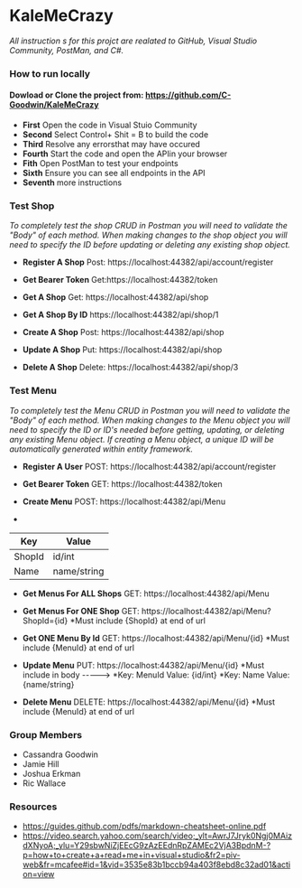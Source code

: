 # KaleMeCrazy

*All instruction s for this projct are realated to GitHub, Visual Studio Community, PostMan, and C#.*
### How to run locally

#### Dowload or Clone  the project from: https://github.com/C-Goodwin/KaleMeCrazy

* **First** Open the code in Visual Stuio Community
* **Second** Select Control+ Shit = B to build the code
* **Third** Resolve any errorsthat may have occured 
* **Fourth** Start the code and open the APIin your browser
* **Fith** Open PostMan to test your endpoints
* **Sixth** Ensure you can see all endpoints in the API
* **Seventh** more instructions


### Test Shop

*To completely test the shop CRUD in Postman you will need to validate the "Body" of each method. When making changes to the shop object you will need to specify the ID before updating or deleting any existing shop object.*

* **Register A Shop** Post: https://localhost:44382/api/account/register

* **Get Bearer Token** Get:https://localhost:44382/token

* **Get A Shop** Get: https://localhost:44382/api/shop

* **Get A Shop By ID** https://localhost:44382/api/shop/1

* **Create A Shop** Post: https://localhost:44382/api/shop

* **Update A Shop** Put: https://localhost:44382/api/shop

* **Delete A Shop** Delete: https://localhost:44382/api/shop/3

### Test Menu

*To completely test the Menu CRUD in Postman you will need to validate the "Body" of each method.  When making changes to the Menu object you will need to specify the ID or ID's needed before getting, updating, or deleting any existing Menu object. If creating a Menu object, a unique ID will be automatically generated within entity framework.*

* **Register A User** POST: https://localhost:44382/api/account/register 

* **Get Bearer Token** GET: https://localhost:44382/token

* **Create Menu** POST: https://localhost:44382/api/Menu
* 
| Key    | Value       |
|--------|-------------|
| ShopId | id/int      |
| Name   | name/string |

* **Get Menus For ALL Shops** GET: https://localhost:44382/api/Menu

* **Get Menus For ONE Shop** GET: https://localhost:44382/api/Menu?ShopId={id}
*Must include {ShopId} at end of url

* **Get ONE Menu By Id** GET: https://localhost:44382/api/Menu/{id}
*Must include {MenuId} at end of url

* **Update Menu** PUT: https://localhost:44382/api/Menu/{id}
*Must include in body ----->
*Key: MenuId     Value: {id/int}
*Key: Name       Value: {name/string}

* **Delete Menu** DELETE: https://localhost:44382/api/Menu/{id}
*Must include {MenuId} at end of url



### Group Members
* Cassandra Goodwin
* Jamie Hill
 * Joshua Erkman
 * Ric Wallace


### Resources
* https://guides.github.com/pdfs/markdown-cheatsheet-online.pdf
* https://video.search.yahoo.com/search/video;_ylt=AwrJ7Jryk0Ngj0MAizdXNyoA;_ylu=Y29sbwNiZjEEcG9zAzEEdnRpZAMEc2VjA3BpdnM-?p=how+to+create+a+read+me+in+visual+studio&fr2=piv-web&fr=mcafee#id=1&vid=3535e83b1bccb94a403f8ebd8c32ad01&action=view
